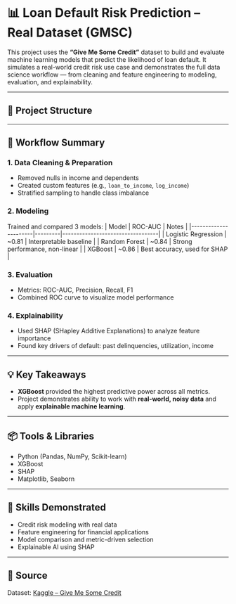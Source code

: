 # 📊 Loan Default Risk Prediction – Real Dataset (GMSC)

This project uses the **“Give Me Some Credit”** dataset to build and evaluate machine learning models that predict the likelihood of loan default. It simulates a real-world credit risk use case and demonstrates the full data science workflow — from cleaning and feature engineering to modeling, evaluation, and explainability.

---

## 📁 Project Structure

---

## 🔧 Workflow Summary

### 1. **Data Cleaning & Preparation**
- Removed nulls in income and dependents
- Created custom features (e.g., `loan_to_income`, `log_income`)
- Stratified sampling to handle class imbalance

### 2. **Modeling**
Trained and compared 3 models:
| Model                | ROC-AUC | Notes                            |
|----------------------|---------|----------------------------------|
| Logistic Regression  | ~0.81   | Interpretable baseline           |
| Random Forest        | ~0.84   | Strong performance, non-linear   |
| XGBoost              | ~0.86   | Best accuracy, used for SHAP     |

### 3. **Evaluation**
- Metrics: ROC-AUC, Precision, Recall, F1
- Combined ROC curve to visualize model performance

### 4. **Explainability**
- Used SHAP (SHapley Additive Explanations) to analyze feature importance
- Found key drivers of default: past delinquencies, utilization, income

---

## 💡 Key Takeaways

- **XGBoost** provided the highest predictive power across all metrics.
- Project demonstrates ability to work with **real-world, noisy data** and apply **explainable machine learning**.

---

## 📦 Tools & Libraries

- Python (Pandas, NumPy, Scikit-learn)
- XGBoost
- SHAP
- Matplotlib, Seaborn

---

## 🧠 Skills Demonstrated

- Credit risk modeling with real data
- Feature engineering for financial applications
- Model comparison and metric-driven selection
- Explainable AI using SHAP

---

## 📂 Source

Dataset: [Kaggle – Give Me Some Credit](https://www.kaggle.com/c/GiveMeSomeCredit)




